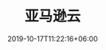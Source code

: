 ---
title: "亚马逊云"
date: 2019-10-17T11:22:16+06:00
images: 
  - "images/showcase/amazon-1.svg"
  - "images/showcase/showcase-s3.svg"
  - "images/showcase/amazon-1.svg"
  - "images/showcase/showcase-s3.svg"

# meta description
# description : "this is meta description"

# # product Price
# price: "30.00"
# discount_price: "25.00"

# product variation
colors : ["black","white","gray"]
sizes : ["small","medium","large"]

# button link if you don't want to use snipcart. empty link will not show button
button_link: "#"

draft: false
--- 